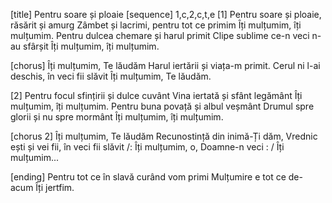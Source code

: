 [title] Pentru soare și ploaie
[sequence] 1,c,2,c,t,e
[1]
Pentru soare și ploaie, răsărit și amurg
Zâmbet și lacrimi, pentru tot ce primim
Îți mulțumim, îți mulțumim.
Pentru dulcea chemare și harul primit
Clipe sublime ce-n veci n-au sfârșit
Îți mulțumim, îți mulțumim.

[chorus]
Îți mulțumim, Te lăudăm
Harul iertării și viața-m primit.
Cerul ni l-ai deschis, în veci fii slăvit
Îți mulțumim, Te lăudăm.

[2]
Pentru focul sfințirii și dulce cuvânt
Vina iertată și sfânt legământ
Îți mulțumim, îți mulțumim.
Pentru buna povață și albul veșmânt
Drumul spre glorii și nu spre mormânt
Îți mulțumim, îți mulțumim.

[chorus 2]
Îți mulțumim, Te lăudăm
Recunostință din inimă-Ți dăm,
Vrednic ești și vei fii, în veci fii slăvit
/: Îți mulțumim, o, Doamne-n veci : /
Îți mulțumim...

[ending]
Pentru tot ce în slavă curând vom primi
Mulțumire e tot ce de-acum Îți jertfim.

